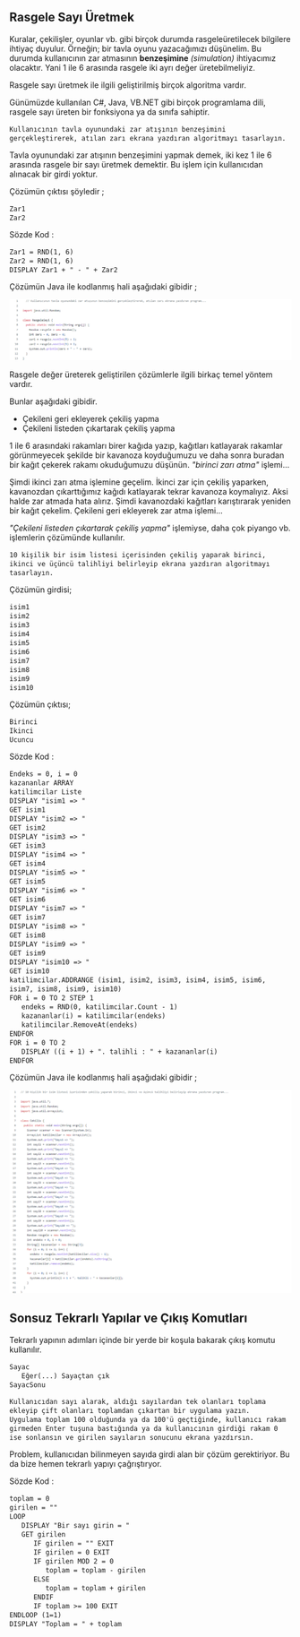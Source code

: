## Rasgele Sayı Üretmek

Kuralar, çekilişler, oyunlar vb. gibi birçok durumda rasgeleüretilecek bilgilere ihtiyaç duyulur. Örneğin; bir tavla oyunu yazacağımızı düşünelim. Bu durumda kullanıcının zar atmasının **benzeşimine** *(simulation)* ihtiyacımız olacaktır. Yani 1 ile 6 arasında rasgele iki ayrı değer üretebilmeliyiz.

Rasgele sayı üretmek ile ilgili geliştirilmiş birçok algoritma vardır. 

Günümüzde kullanılan C#, Java, VB.NET gibi birçok programlama dili, rasgele sayı üreten bir fonksiyona ya da sınıfa sahiptir.
```
Kullanıcının tavla oyunundaki zar atışının benzeşimini gerçekleştirerek, atılan zarı ekrana yazdıran algoritmayı tasarlayın.
```
Tavla oyunundaki zar atışının benzeşimini yapmak demek, iki kez 1 ile 6 arasında rasgele bir sayı üretmek demektir. Bu işlem için kullanıcıdan alınacak bir girdi yoktur.

Çözümün çıktısı şöyledir ;
```
Zar1
Zar2
```
Sözde Kod :
```
Zar1 = RND(1, 6)
Zar2 = RND(1, 6)
DISPLAY Zar1 + " - " + Zar2
```
Çözümün Java ile kodlanmış hali aşağıdaki gibidir ;

![gorsel](https://github.com/SenaOzcn/Algoritma/blob/MIT-License/Problem%20%C3%87%C3%B6z%C3%BCmleme%20Y%C3%B6ntemleri/Images/RasgeleSayi.png)

Rasgele değer üreterek geliştirilen çözümlerle ilgili birkaç temel yöntem vardır.

Bunlar aşağıdaki gibidir.

- Çekileni geri ekleyerek çekiliş yapma
- Çekileni listeden çıkartarak çekiliş yapma

1 ile 6 arasındaki rakamları birer kağıda yazıp, kağıtları katlayarak rakamlar görünmeyecek şekilde bir kavanoza koyduğumuzu ve daha sonra buradan bir kağıt çekerek rakamı okuduğumuzu düşünün. *"birinci zarı atma"* işlemi...

Şimdi ikinci zarı atma işlemine geçelim. İkinci zar için çekiliş yaparken, kavanozdan çıkarttığımız kağıdı katlayarak tekrar kavanoza koymalıyız. Aksi halde zar atmada hata alırız. Şimdi kavanozdaki kağıtları karıştırarak yeniden bir kağıt çekelim. Çekileni geri ekleyerek zar atma işlemi...

*"Çekileni listeden çıkartarak çekiliş yapma"* işlemiyse, daha çok piyango vb. işlemlerin çözümünde kullanılır.

```
10 kişilik bir isim listesi içerisinden çekiliş yaparak birinci, ikinci ve üçüncü talihliyi belirleyip ekrana yazdıran algoritmayı tasarlayın.
```
Çözümün girdisi;
```
isim1
isim2
isim3
isim4
isim5
isim6
isim7
isim8
isim9
isim10
```
Çözümün çıktısı;
```
Birinci
Ikinci
Ucuncu
```
Sözde Kod :
```
Endeks = 0, i = 0
kazananlar ARRAY
katilimcilar Liste
DISPLAY "isim1 => "
GET isim1
DISPLAY "isim2 => "
GET isim2
DISPLAY "isim3 => "
GET isim3
DISPLAY "isim4 => "
GET isim4
DISPLAY "isim5 => "
GET isim5
DISPLAY "isim6 => "
GET isim6
DISPLAY "isim7 => "
GET isim7
DISPLAY "isim8 => "
GET isim8
DISPLAY "isim9 => "
GET isim9
DISPLAY "isim10 => "
GET isim10
katilimcilar.ADDRANGE (isim1, isim2, isim3, isim4, isim5, isim6, isim7, isim8, isim9, isim10)
FOR i = 0 TO 2 STEP 1
   endeks = RND(0, katilimcilar.Count - 1)
   kazananlar(i) = katilimcilar(endeks)
   katilimcilar.RemoveAt(endeks)
ENDFOR
FOR i = 0 TO 2
   DISPLAY ((i + 1) + ". talihli : " + kazananlar(i)
ENDFOR
```
Çözümün Java ile kodlanmış hali aşağıdaki gibidir ;

![gorsel](https://github.com/SenaOzcn/Algoritma/blob/MIT-License/Problem%20%C3%87%C3%B6z%C3%BCmleme%20Y%C3%B6ntemleri/Images/Cekilis.png)

## Sonsuz Tekrarlı Yapılar ve Çıkış Komutları

Tekrarlı yapının adımları içinde bir yerde bir koşula bakarak çıkış komutu kullanılır.
```
Sayac
   Eğer(...) Sayaçtan çık
SayacSonu
```
```
Kullanıcıdan sayı alarak, aldığı sayılardan tek olanları toplama ekleyip çift olanları toplamdan çıkartan bir uygulama yazın.
Uygulama toplam 100 olduğunda ya da 100'ü geçtiğinde, kullanıcı rakam girmeden Enter tuşuna bastığında ya da kullanıcının girdiği rakam 0 ise sonlansın ve girilen sayıların sonucunu ekrana yazdırsın.
```
Problem, kullanıcıdan bilinmeyen sayıda girdi alan bir çözüm gerektiriyor. Bu da bize hemen tekrarlı yapıyı çağrıştıryor.

Sözde Kod :
```
toplam = 0
girilen = ""
LOOP
   DISPLAY "Bir sayı girin = "
   GET girilen
      IF girilen = "" EXIT
      IF girilen = 0 EXIT
      IF girilen MOD 2 = 0
         toplam = toplam - girilen
      ELSE
         toplam = toplam + girilen
      ENDIF
      IF toplam >= 100 EXIT
ENDLOOP (1=1)
DISPLAY "Toplam = " + toplam
```
